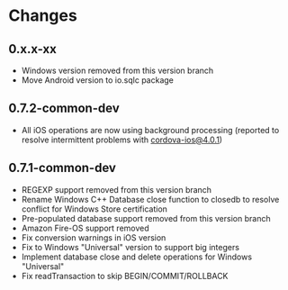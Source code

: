# Changes

## 0.x.x-xx

- Windows version removed from this version branch
- Move Android version to io.sqlc package

## 0.7.2-common-dev

- All iOS operations are now using background processing (reported to resolve intermittent problems with cordova-ios@4.0.1)

## 0.7.1-common-dev

- REGEXP support removed from this version branch
- Rename Windows C++ Database close function to closedb to resolve conflict for Windows Store certification
- Pre-populated database support removed from this version branch
- Amazon Fire-OS support removed
- Fix conversion warnings in iOS version
- Fix to Windows "Universal" version to support big integers
- Implement database close and delete operations for Windows "Universal"
- Fix readTransaction to skip BEGIN/COMMIT/ROLLBACK
